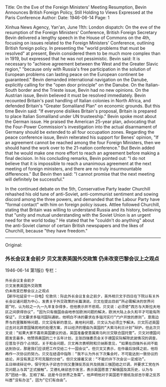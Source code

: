 Title: On the Eve of the Foreign Ministers' Meeting Resumption, Bevin Announces British Foreign Policy, Still Holding to Views Expressed at the Paris Conference
Author:
Date: 1946-06-14
Page: 1

Xinhua News Agency, Yan'an, June 11th: London dispatch: On the eve of the resumption of the Foreign Ministers' Conference, British Foreign Secretary Bevin delivered a lengthy speech in the House of Commons on the 4th, focusing on issues related to the Foreign Ministers' Conference, outlining British foreign policy. In presenting the "world problems that must be resolved" at present, Bevin considered them to be much more complex than in 1919, but expressed that he was not pessimistic. Bevin said: It is necessary to "achieve agreement between the West and the Greater Slavic region," "because only with Russia's free participation in the solution of European problems can lasting peace on the European continent be guaranteed." Bevin demanded international navigation on the Danube, explicitly calling for the "open door principle" on the Danube. On the Italian-South border and the Trieste issue, Bevin had no new opinions. On the Austrian issue, Bevin believed it must be resolved immediately. Bevin recounted Britain's past handling of Italian colonies in North Africa, and defended Britain's "Greater Somaliland Plan" on economic grounds. But this time Bevin said: "If everyone dislikes Britain's proposal, Britain is prepared to place Italian Somaliland under UN trusteeship." Bevin spoke most about the German issue. He praised the American 25-year plan, advocating that the Four-Power Commission's investigation into the actual disarmament of Germany should be extended to all four occupation zones. Regarding the peace conference issue, Bevin reiterated his support for Benes' opinion, "If an agreement cannot be reached among the four Foreign Ministers, then we should hand the work over to the 21-nation conference." But Bevin added that he would make one more effort to reach an agreement before making a final decision. In his concluding remarks, Bevin pointed out: "I do not believe that it is impossible to reach a unanimous agreement at the next meeting of foreign ministers, and there are no truly insurmountable differences." But Bevin then said: "I cannot promise that the next meeting will definitely be successful."

In the continued debate on the 5th, Conservative Party leader Churchill rehashed his old tune of anti-Soviet, anti-communist sentiment and sowing discord among the three powers, and demanded that the Labour Party have "formal contact" with him on foreign policy issues. Attlee followed Churchill, stating that Britain was willing to understand Russia and its history, believing that "unity and mutual understanding with the Soviet Union is an urgent need for the world today." He stated that he "couldn't do anything" about the anti-Soviet clamor of certain British newspapers and the likes of Churchill, because "they have freedom."



<hr /> 

Original: 


### 外长会议复会前夕  贝文发表英国外交政策  仍未改变巴黎会议上之观点

1946-06-14
第1版()
专栏：

    外长会议复会前夕
    贝文发表英国外交政策
    仍未改变巴黎会议上之观点
    【新华社延安十一日电】伦敦讯：际此外长会议复会之前夕，英外相贝文于四日在下院以有关外长会议诸问题为中心，发表关于外交政策的长篇演说。贝文在提出目前“所必需解决的世界问题”时，认为较之一九一九年复杂得多，但他表示并不悲观。贝文说：必须使“西方与大斯拉夫地区之间获得协议”，“因为只有俄国自由地参加欧洲问题的解决，欧洲大陆上永久和平才可能有所保证”。贝文要求多瑙河国际通航，他明白不讳的要求在多瑙河实行“门户开放的原则”。意南边界与的里雅斯特问题，贝文没有新的意见。奥地利问题，贝文认为必须立予解决。贝文历述英国过去对北菲意国殖民地的处理方案，并以经济的理由为英国的“大索马利兰计划”辩护。但此次贝文说：“如果大家不喜欢英国建议的话，英国准备使意属索马利兰交联合国托管”。贝文对德国问题发言最多，他赞扬美国的二十五年计划，主张四强委员会关于德国实际解除武装情况的调查，应普及于四个占领区。关于和会问题，贝文再次表明附和贝纳斯意见，“如果在四强外长间不能达到协议，那是我们应该把工作交给二十一国会议”。但贝文又表示，在作最后抉择之前，他将再作一次协议的努力。贝文在结语中指陈：“我不认为外长下次集会时，不可能达到一致协议的结论，并没有真正不可克服的分歧”。但贝文接着又说：“不能约许下次会议一定成功”。
    五日继续辩论中，保守党头子邱吉尔则又重弹反苏反共及挑拨三强团结之烂调，并要求工党在外交问题上与其“正式接触”。艾德礼继邱吉尔发言，表示英国愿意了解俄国及其历史，认为与苏“团结一致，互相了解，这是今日世界之急需”。他声明他对于英国若干报纸及邱吉尔辈之反苏叫嚣“没有办法”，因为“它们有自由”。
